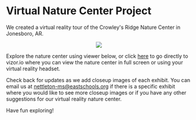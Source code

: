 #  Virtual Nature Center Project

We created a virtual reality tour of the Crowley's Ridge Nature Center in Jonesboro, AR. 


<div style="text-align:center">
  <img src ="http://www.crowleysridge.org/images/agfc_nature_center_mp_logo_jonesboro.jpg"/>
</div>

Explore the nature center using viewer below, or click [here](http://https://vizor.io/nmseast/crowley-s-ridge-nature-center) to go directly to vizor.io where you can view the nature center in full screen or using your virtual reality headset. 

Check back for updates as we add closeup images of each exhibit. You can email us at [nettleton-ms@eastschools.org](nettleton-ms@eastschools.org) if there is a specific exhibit where you would like to see more closeup images or if you have any other suggestions for our virtual reality nature center.

Have fun exploring! 

<script src='//vizor.io/static/scripts/vizor-360-embed.js' data-vizorurl='//vizor.io/embed/nmseast/crowley-s-ridge-nature-center'></script>
